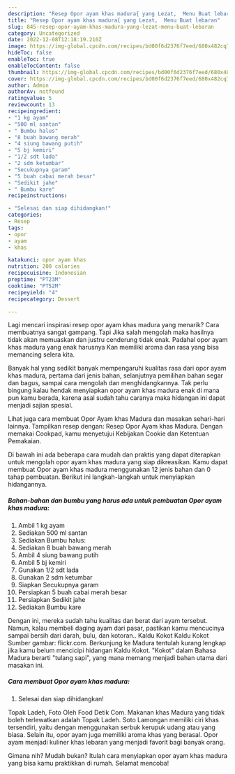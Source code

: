 ```yaml
---
description: "Resep Opor ayam khas madura{ yang Lezat,  Menu Buat lebaran"
title: "Resep Opor ayam khas madura{ yang Lezat,  Menu Buat lebaran"
slug: 845-resep-opor-ayam-khas-madura-yang-lezat-menu-buat-lebaran
category: Uncategorized
date: 2022-12-08T12:18:19.210Z
image: https://img-global.cpcdn.com/recipes/bd00f6d2376f7eed/680x482cq70/opor-ayam-khas-madura-foto-resep-utama.jpg
hideToc: false
enableToc: true
enableTocContent: false
thumbnail: https://img-global.cpcdn.com/recipes/bd00f6d2376f7eed/680x482cq70/opor-ayam-khas-madura-foto-resep-utama.jpg
cover: https://img-global.cpcdn.com/recipes/bd00f6d2376f7eed/680x482cq70/opor-ayam-khas-madura-foto-resep-utama.jpg
author: Admin
authorAv: notfound
ratingvalue: 5
reviewcount: 13
recipeingredient:
- "1 kg ayam"
- "500 ml santan"
- " Bumbu halus"
- "8 buah bawang merah"
- "4 siung bawang putih"
- "5 bj kemiri"
- "1/2 sdt lada"
- "2 sdm ketumbar"
- "Secukupnya garam"
- "5 buah cabai merah besar"
- "Sedikit jahe"
- " Bumbu kare"
recipeinstructions:

- "Selesai dan siap dihidangkan!"
categories:
- Resep
tags:
- opor
- ayam
- khas

katakunci: opor ayam khas 
nutrition: 200 calories
recipecuisine: Indonesian
preptime: "PT23M"
cooktime: "PT52M"
recipeyield: "4"
recipecategory: Dessert

---
```



Lagi mencari inspirasi resep opor ayam khas madura yang menarik? Cara membuatnya sangat gampang. Tapi Jika salah mengolah maka hasilnya tidak akan memuaskan dan justru cenderung tidak enak. Padahal opor ayam khas madura yang enak harusnya Kan memiliki aroma dan rasa yang bisa memancing selera kita.


Banyak hal yang sedikit banyak mempengaruhi kualitas rasa dari opor ayam khas madura, pertama dari jenis bahan, selanjutnya pemilihan bahan segar dan bagus, sampai cara mengolah dan menghidangkannya. Tak perlu bingung kalau hendak menyiapkan opor ayam khas madura enak di mana pun kamu berada, karena asal sudah tahu caranya maka hidangan ini dapat menjadi sajian spesial.

Lihat juga cara membuat Opor Ayam khas Madura dan masakan sehari-hari lainnya. Tampilkan resep dengan: Resep Opor Ayam khas Madura. Dengan memakai Cookpad, kamu menyetujui Kebijakan Cookie dan Ketentuan Pemakaian.


Di bawah ini ada beberapa cara mudah dan praktis yang dapat diterapkan untuk mengolah opor ayam khas madura yang siap dikreasikan. Kamu dapat membuat Opor ayam khas madura menggunakan 12 jenis bahan dan 0 tahap pembuatan. Berikut ini langkah-langkah untuk menyiapkan hidangannya.

<!--inarticleads1-->

##### Bahan-bahan dan bumbu yang harus ada untuk pembuatan Opor ayam khas madura:

1. Ambil 1 kg ayam
1. Sediakan 500 ml santan
1. Sediakan  Bumbu halus:
1. Sediakan 8 buah bawang merah
1. Ambil 4 siung bawang putih
1. Ambil 5 bj kemiri
1. Gunakan 1/2 sdt lada
1. Gunakan 2 sdm ketumbar
1. Siapkan Secukupnya garam
1. Persiapkan 5 buah cabai merah besar
1. Persiapkan Sedikit jahe
1. Sediakan  Bumbu kare


Dengan ini, mereka sudah tahu kualitas dan berat dari ayam tersebut. Namun, kalau membeli daging ayam dari pasar, pastikan kamu mencucinya sampai bersih dari darah, bulu, dan kotoran.. Kaldu Kokot Kaldu Kokot Sumber gambar: flickr.com. Berkunjung ke Madura tentulah kurang lengkap jika kamu belum mencicipi hidangan Kaldu Kokot. &#34;Kokot&#34; dalam Bahasa Madura berarti &#34;tulang sapi&#34;, yang mana memang menjadi bahan utama dari masakan ini. 

<!--inarticleads2-->

##### Cara membuat Opor ayam khas madura:


1. Selesai dan siap dihidangkan!

Topak Ladeh, Foto Oleh Food Detik Com. Makanan khas Madura yang tidak boleh terlewatkan adalah Topak Ladeh. Soto Lamongan memiliki ciri khas tersendiri, yaitu dengan menggunakan serbuk kerupuk udang atau yang biasa. Selain itu, opor ayam juga memiliki aroma khas yang berasal. Opor ayam menjadi kuliner khas lebaran yang menjadi favorit bagi banyak orang. 

Gimana nih? Mudah bukan? Itulah cara menyiapkan opor ayam khas madura yang bisa kamu praktikkan di rumah. Selamat mencoba!
